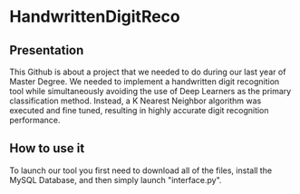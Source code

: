 # HandwrittenDigitReco
## Presentation
This Github is about a project that we needed to do during our last year of Master Degree. We needed to implement a handwritten digit recognition tool while simultaneously avoiding the use of Deep Learners as the primary classification method. Instead, a K Nearest Neighbor algorithm was executed and fine tuned, resulting in highly accurate digit recognition performance.

## How to use it
To launch our tool you first need to download all of the files, install the MySQL Database, and then simply launch "interface.py".
